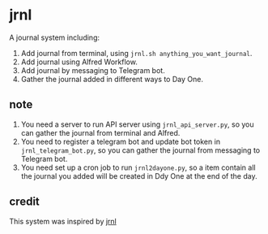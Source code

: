 # jrnl

A journal system including:
1. Add journal from terminal, using `jrnl.sh anything_you_want_journal`.
2. Add journal using Alfred Workflow.
3. Add journal by messaging to Telegram bot.
4. Gather the journal added in different ways to Day One. 
 

## note
1. You need a server to run API server using `jrnl_api_server.py`, so you can gather the journal from terminal and Alfred.
2. You need to register a telegram bot and update bot token in `jrnl_telegram_bot.py`, so you can gather the journal from messaging to Telegram bot.
3. You need set up a cron job to run `jrnl2dayone.py`, so a item contain all the journal you added will be
   created in Ddy One at the end of the day.
   
 ## credit
 This system was inspired by [jrnl](https://github.com/jrnl-org/jrnl)

